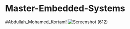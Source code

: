 # Master-Embedded-Systems
#Abdullah_Mohamed_Kortam!
![Screenshot (612)](https://user-images.githubusercontent.com/93476335/183396279-303eedd8-e3aa-4b91-b645-d880422bfa09.png)
